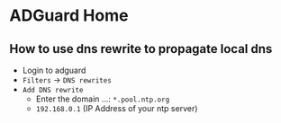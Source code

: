 # ADGuard Home

## How to use dns rewrite to propagate local dns

* Login to adguard
* `Filters` -> `DNS rewrites`
* `Add DNS rewrite`
  * Enter the domain ...: `*.pool.ntp.org`
  * `192.168.0.1` (IP Address of your ntp server)
